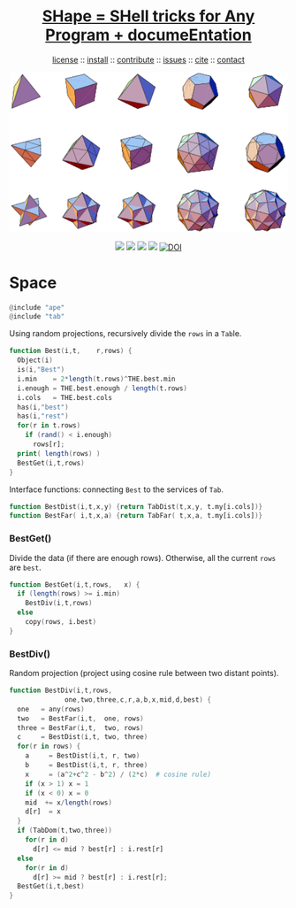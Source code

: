 <a name=top>
<h1 align=center>
   <a href="https://github.com/timm/shape/blob/master/README.md#top">
     SHape = SHell tricks  for Any Program + documeEntation
   </a>
</h1>
<p align=center>
   <a    href="https://github.com/timm/shape/blob/master/LICENSE.md#top">license</a>
   :: <a href="https://github.com/timm/shape/blob/master/INSTALL.md#top">install</a>
   :: <a href="https://github.com/timm/shape/blob/master/CONTRIBUTE.md#top">contribute</a>
   :: <a href="https://github.com/timm/shape/issues">issues</a>
   :: <a href="https://github.com/timm/shape/blob/master/CITATION.md#top">cite</a>
   :: <a href="https://github.com/timm/shape/blob/master/CONTACT.md#top">contact</a>
</p>
<p align=center>
   <img width=600 src="https://github.com/timm/misc/blob/master/odd/etc/img/solidgallery.gif">
</p>
<p align=center>
   <img src="https://img.shields.io/badge/language-gawk-orange">
   <img src="https://img.shields.io/badge/purpose-ai,se-blueviolet">
   <img src="https://img.shields.io/badge/platform-mac,*nux-informational">
   <a href="https://travis-ci.org/github/timm/shape"> <img src="https://travis-ci.org/timm/shape.svg?branch=master"></a>
   <a href="https://doi.org/10.5281/zenodo.3887420"><img src="https://zenodo.org/badge/DOI/10.5281/zenodo.3887420.svg" alt="DOI"></a>
</p>

# Space

```awk
@include "ape"
@include "tab"
```

Using random projections,
recursively divide the `rows` in a `Tab`le.


```awk
function Best(i,t,    r,rows) {
  Object(i)
  is(i,"Best")
  i.min    = 2*length(t.rows)^THE.best.min
  i.enough = THE.best.enough / length(t.rows)
  i.cols   = THE.best.cols
  has(i,"best")
  has(i,"rest")
  for(r in t.rows) 
    if (rand() < i.enough)
      rows[r];
  print( length(rows) )
  BestGet(i,t,rows)
}
```

Interface functions: connecting `Best` to the services of `Tab`.

```awk
function BestDist(i,t,x,y) {return TabDist(t,x,y, t.my[i.cols])}
function BestFar( i,t,x,a) {return TabFar( t,x,a, t.my[i.cols])}
```
### BestGet()

Divide the data (if there are enough rows). Otherwise,
all the current `rows` are `best`.

```awk
function BestGet(i,t,rows,   x) {
  if (length(rows) >= i.min) 
    BestDiv(i,t,rows)
  else
    copy(rows, i.best)
}
```
### BestDiv()

Random projection (project using cosine rule between two distant points).

```awk
function BestDiv(i,t,rows, 
              one,two,three,c,r,a,b,x,mid,d,best) {
  one   = any(rows)
  two   = BestFar(i,t,  one, rows)
  three = BestFar(i,t,  two, rows)
  c     = BestDist(i,t, two, three)
  for(r in rows) {
    a     = BestDist(i,t, r, two)
    b     = BestDist(i,t, r, three)
    x     = (a^2+c^2 - b^2) / (2*c)  # cosine rule)
    if (x > 1) x = 1
    if (x < 0) x = 0
    mid  += x/length(rows)
    d[r]  = x
  }
  if (TabDom(t,two,three)) 
    for(r in d) 
      d[r] <= mid ? best[r] : i.rest[r]
  else   
    for(r in d) 
      d[r] >= mid ? best[r] : i.rest[r];
  BestGet(i,t,best) 
}
```
